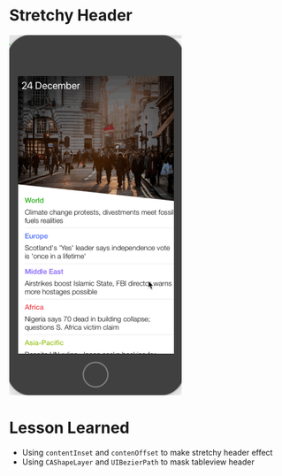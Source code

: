 # Stretchy Header

![](https://github.com/oldtrafford91/StretchyHeader/blob/master/screenshot.gif)


# Lesson Learned

- Using `contentInset` and `contenOffset` to make stretchy header effect
- Using `CAShapeLayer` and `UIBezierPath` to mask tableview header



